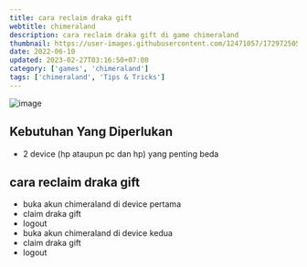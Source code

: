 ```yaml
---
title: cara reclaim draka gift
webtitle: chimeraland
description: cara reclaim draka gift di game chimeraland
thumbnail: https://user-images.githubusercontent.com/12471057/172972505-68674e18-9ef3-411b-b6ea-9149e32c6456.png
date: 2022-06-10
updated: 2023-02-27T03:16:50+07:00
category: ['games', 'chimeraland']
tags: ['chimeraland', 'Tips & Tricks']
---
```


![image](https://user-images.githubusercontent.com/12471057/172972505-68674e18-9ef3-411b-b6ea-9149e32c6456.png)

## Kebutuhan Yang Diperlukan
- 2 device (hp ataupun pc dan hp) yang penting beda

## cara reclaim draka gift
- buka akun chimeraland di device pertama
- claim draka gift
- logout
- buka akun chimeraland di device kedua
- claim draka gift
- logout
